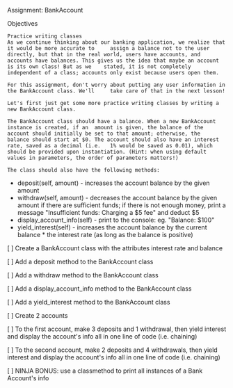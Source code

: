 Assignment: BankAccount

Objectives

    Practice writing classes
    As we continue thinking about our banking application, we realize that it would be more accurate to     assign a balance not to the user directly, but that in the real world, users have accounts, and     accounts have balances. This gives us the idea that maybe an account is its own class! But as we    stated, it is not completely independent of a class; accounts only exist because users open them.

    For this assignment, don't worry about putting any user information in the BankAccount class. We'll     take care of that in the next lesson!

    Let's first just get some more practice writing classes by writing a new BankAccount class.

    The BankAccount class should have a balance. When a new BankAccount instance is created, if an  amount is given, the balance of the account should initially be set to that amount; otherwise, the   balance should start at $0. The account should also have an interest rate, saved as a decimal (i.e.   1% would be saved as 0.01), which should be provided upon instantiation. (Hint: when using default    values in parameters, the order of parameters matters!)

    The class should also have the following methods:

-    deposit(self, amount) - increases the account balance by the given amount
-    withdraw(self, amount) - decreases the account balance by the given amount if there are        sufficient  funds; if there is not enough money, print a message "Insufficient funds: Charging a $5 fee" and     deduct $5
-    display_account_info(self) - print to the console: eg. "Balance: $100"
-    yield_interest(self) - increases the account balance by the current balance * the interest rate (as     long as the balance is positive)


[ ] Create a BankAccount class with the attributes interest rate and balance

[ ] Add a deposit method to the BankAccount class

[ ] Add a withdraw method to the BankAccount class

[ ] Add a display_account_info method to the BankAccount class

[ ] Add a yield_interest method to the BankAccount class

[ ] Create 2 accounts

[ ] To the first account, make 3 deposits and 1 withdrawal, then yield interest and display the account's info all in one line of code (i.e. chaining)

[ ] To the second account, make 2 deposits and 4 withdrawals, then yield interest and display the account's info all in one line of code (i.e. chaining)

[ ] NINJA BONUS: use a classmethod to print all instances of a Bank Account's info